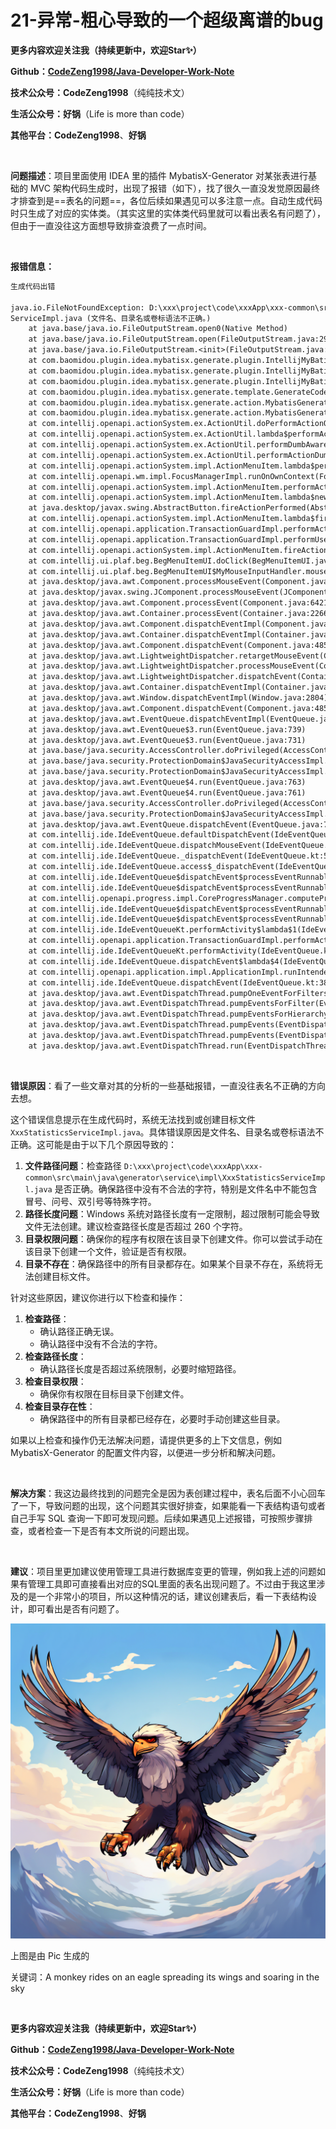 # 21-异常-粗心导致的一个超级离谱的bug



**更多内容欢迎关注我（持续更新中，欢迎Star✨）**

**Github：[CodeZeng1998/Java-Developer-Work-Note](https://github.com/CodeZeng1998/Java-Developer-Work-Note)**

**技术公众号：CodeZeng1998**（纯纯技术文）

**生活公众号：好锅**（Life is more than code）

**其他平台：CodeZeng1998**、**好锅**



<br/>



**问题描述**：项目里面使用 IDEA 里的插件 MybatisX-Generator 对某张表进行基础的 MVC 架构代码生成时，出现了报错（如下），找了很久一直没发觉原因最终才排查到是==表名的问题==，各位后续如果遇见可以多注意一点。自动生成代码时只生成了对应的实体类。（其实这里的实体类代码里就可以看出表名有问题了），但由于一直没往这方面想导致排查浪费了一点时间。



<br/>

**报错信息：**

```txt
生成代码出错

java.io.FileNotFoundException: D:\xxx\project\code\xxxApp\xxx-common\src\main\java\generator\service\impl\XxxtStatistics
ServiceImpl.java (文件名、目录名或卷标语法不正确。)
	at java.base/java.io.FileOutputStream.open0(Native Method)
	at java.base/java.io.FileOutputStream.open(FileOutputStream.java:293)
	at java.base/java.io.FileOutputStream.<init>(FileOutputStream.java:235)
	at com.baomidou.plugin.idea.mybatisx.generate.plugin.IntellijMyBatisGenerator.writeFile(IntellijMyBatisGenerator.java:313)
	at com.baomidou.plugin.idea.mybatisx.generate.plugin.IntellijMyBatisGenerator.writeGeneratedJavaFile(IntellijMyBatisGenerator.java:249)
	at com.baomidou.plugin.idea.mybatisx.generate.plugin.IntellijMyBatisGenerator.generate(IntellijMyBatisGenerator.java:159)
	at com.baomidou.plugin.idea.mybatisx.generate.template.GenerateCode.generate(GenerateCode.java:163)
	at com.baomidou.plugin.idea.mybatisx.generate.action.MybatisGeneratorMainAction.generateCode(MybatisGeneratorMainAction.java:85)
	at com.baomidou.plugin.idea.mybatisx.generate.action.MybatisGeneratorMainAction.actionPerformed(MybatisGeneratorMainAction.java:65)
	at com.intellij.openapi.actionSystem.ex.ActionUtil.doPerformActionOrShowPopup(ActionUtil.java:333)
	at com.intellij.openapi.actionSystem.ex.ActionUtil.lambda$performActionDumbAwareWithCallbacks$4(ActionUtil.java:307)
	at com.intellij.openapi.actionSystem.ex.ActionUtil.performDumbAwareWithCallbacks(ActionUtil.java:356)
	at com.intellij.openapi.actionSystem.ex.ActionUtil.performActionDumbAwareWithCallbacks(ActionUtil.java:307)
	at com.intellij.openapi.actionSystem.impl.ActionMenuItem.lambda$performAction$5(ActionMenuItem.java:299)
	at com.intellij.openapi.wm.impl.FocusManagerImpl.runOnOwnContext(FocusManagerImpl.java:225)
	at com.intellij.openapi.actionSystem.impl.ActionMenuItem.performAction(ActionMenuItem.java:292)
	at com.intellij.openapi.actionSystem.impl.ActionMenuItem.lambda$new$0(ActionMenuItem.java:67)
	at java.desktop/javax.swing.AbstractButton.fireActionPerformed(AbstractButton.java:1972)
	at com.intellij.openapi.actionSystem.impl.ActionMenuItem.lambda$fireActionPerformed$4(ActionMenuItem.java:114)
	at com.intellij.openapi.application.TransactionGuardImpl.performActivity(TransactionGuardImpl.java:105)
	at com.intellij.openapi.application.TransactionGuardImpl.performUserActivity(TransactionGuardImpl.java:94)
	at com.intellij.openapi.actionSystem.impl.ActionMenuItem.fireActionPerformed(ActionMenuItem.java:114)
	at com.intellij.ui.plaf.beg.BegMenuItemUI.doClick(BegMenuItemUI.java:526)
	at com.intellij.ui.plaf.beg.BegMenuItemUI$MyMouseInputHandler.mouseReleased(BegMenuItemUI.java:558)
	at java.desktop/java.awt.Component.processMouseEvent(Component.java:6656)
	at java.desktop/javax.swing.JComponent.processMouseEvent(JComponent.java:3385)
	at java.desktop/java.awt.Component.processEvent(Component.java:6421)
	at java.desktop/java.awt.Container.processEvent(Container.java:2266)
	at java.desktop/java.awt.Component.dispatchEventImpl(Component.java:5026)
	at java.desktop/java.awt.Container.dispatchEventImpl(Container.java:2324)
	at java.desktop/java.awt.Component.dispatchEvent(Component.java:4854)
	at java.desktop/java.awt.LightweightDispatcher.retargetMouseEvent(Container.java:4948)
	at java.desktop/java.awt.LightweightDispatcher.processMouseEvent(Container.java:4575)
	at java.desktop/java.awt.LightweightDispatcher.dispatchEvent(Container.java:4516)
	at java.desktop/java.awt.Container.dispatchEventImpl(Container.java:2310)
	at java.desktop/java.awt.Window.dispatchEventImpl(Window.java:2804)
	at java.desktop/java.awt.Component.dispatchEvent(Component.java:4854)
	at java.desktop/java.awt.EventQueue.dispatchEventImpl(EventQueue.java:790)
	at java.desktop/java.awt.EventQueue$3.run(EventQueue.java:739)
	at java.desktop/java.awt.EventQueue$3.run(EventQueue.java:731)
	at java.base/java.security.AccessController.doPrivileged(AccessController.java:399)
	at java.base/java.security.ProtectionDomain$JavaSecurityAccessImpl.doIntersectionPrivilege(ProtectionDomain.java:86)
	at java.base/java.security.ProtectionDomain$JavaSecurityAccessImpl.doIntersectionPrivilege(ProtectionDomain.java:97)
	at java.desktop/java.awt.EventQueue$4.run(EventQueue.java:763)
	at java.desktop/java.awt.EventQueue$4.run(EventQueue.java:761)
	at java.base/java.security.AccessController.doPrivileged(AccessController.java:399)
	at java.base/java.security.ProtectionDomain$JavaSecurityAccessImpl.doIntersectionPrivilege(ProtectionDomain.java:86)
	at java.desktop/java.awt.EventQueue.dispatchEvent(EventQueue.java:760)
	at com.intellij.ide.IdeEventQueue.defaultDispatchEvent(IdeEventQueue.kt:667)
	at com.intellij.ide.IdeEventQueue.dispatchMouseEvent(IdeEventQueue.kt:615)
	at com.intellij.ide.IdeEventQueue._dispatchEvent(IdeEventQueue.kt:570)
	at com.intellij.ide.IdeEventQueue.access$_dispatchEvent(IdeEventQueue.kt:68)
	at com.intellij.ide.IdeEventQueue$dispatchEvent$processEventRunnable$1$1$1.compute(IdeEventQueue.kt:349)
	at com.intellij.ide.IdeEventQueue$dispatchEvent$processEventRunnable$1$1$1.compute(IdeEventQueue.kt:348)
	at com.intellij.openapi.progress.impl.CoreProgressManager.computePrioritized(CoreProgressManager.java:787)
	at com.intellij.ide.IdeEventQueue$dispatchEvent$processEventRunnable$1$1.invoke(IdeEventQueue.kt:348)
	at com.intellij.ide.IdeEventQueue$dispatchEvent$processEventRunnable$1$1.invoke(IdeEventQueue.kt:343)
	at com.intellij.ide.IdeEventQueueKt.performActivity$lambda$1(IdeEventQueue.kt:995)
	at com.intellij.openapi.application.TransactionGuardImpl.performActivity(TransactionGuardImpl.java:113)
	at com.intellij.ide.IdeEventQueueKt.performActivity(IdeEventQueue.kt:995)
	at com.intellij.ide.IdeEventQueue.dispatchEvent$lambda$4(IdeEventQueue.kt:343)
	at com.intellij.openapi.application.impl.ApplicationImpl.runIntendedWriteActionOnCurrentThread(ApplicationImpl.java:831)
	at com.intellij.ide.IdeEventQueue.dispatchEvent(IdeEventQueue.kt:385)
	at java.desktop/java.awt.EventDispatchThread.pumpOneEventForFilters(EventDispatchThread.java:207)
	at java.desktop/java.awt.EventDispatchThread.pumpEventsForFilter(EventDispatchThread.java:128)
	at java.desktop/java.awt.EventDispatchThread.pumpEventsForHierarchy(EventDispatchThread.java:117)
	at java.desktop/java.awt.EventDispatchThread.pumpEvents(EventDispatchThread.java:113)
	at java.desktop/java.awt.EventDispatchThread.pumpEvents(EventDispatchThread.java:105)
	at java.desktop/java.awt.EventDispatchThread.run(EventDispatchThread.java:92)

```



<br/>

**错误原因**：看了一些文章对其的分析的一些基础报错，一直没往表名不正确的方向去想。



这个错误信息提示在生成代码时，系统无法找到或创建目标文件 `XxxStatisticsServiceImpl.java`。具体错误原因是文件名、目录名或卷标语法不正确。这可能是由于以下几个原因导致的：

1. **文件路径问题**：检查路径 `D:\xxx\project\code\xxxApp\xxx-common\src\main\java\generator\service\impl\XxxStatisticsServiceImpl.java` 是否正确。确保路径中没有不合法的字符，特别是文件名中不能包含冒号、问号、双引号等特殊字符。
2. **路径长度问题**：Windows 系统对路径长度有一定限制，超过限制可能会导致文件无法创建。建议检查路径长度是否超过 260 个字符。
3. **目录权限问题**：确保你的程序有权限在该目录下创建文件。你可以尝试手动在该目录下创建一个文件，验证是否有权限。
4. **目录不存在**：确保路径中的所有目录都存在。如果某个目录不存在，系统将无法创建目标文件。

针对这些原因，建议你进行以下检查和操作：

1. **检查路径**：
   - 确认路径正确无误。
   - 确认路径中没有不合法的字符。
2. **检查路径长度**：
   - 确认路径长度是否超过系统限制，必要时缩短路径。
3. **检查目录权限**：
   - 确保你有权限在目标目录下创建文件。
4. **检查目录存在性**：
   - 确保路径中的所有目录都已经存在，必要时手动创建这些目录。

如果以上检查和操作仍无法解决问题，请提供更多的上下文信息，例如 MybatisX-Generator 的配置文件内容，以便进一步分析和解决问题。



<br/>

**解决方案**：我这边最终找到的问题完全是因为表创建过程中，表名后面不小心回车了一下，导致问题的出现，这个问题其实很好排查，如果能看一下表结构语句或者自己手写 SQL 查询一下即可发现问题。后续如果遇见上述报错，可按照步骤排查，或者检查一下是否有本文所说的问题出现。

<br/>

**建议**：项目里更加建议使用管理工具进行数据库变更的管理，例如我上述的问题如果有管理工具即可直接看出对应的SQL里面的表名出现问题了。不过由于我这里涉及的是一个非常小的项目，所以这种情况的话，建议创建表后，看一下表结构设计，即可看出是否有问题了。





![](https://github.com/CodeZeng1998/Java-Developer-Work-Note/blob/main/Exception&Error/image/21-%E5%BC%82%E5%B8%B8-%E7%B2%97%E5%BF%83%E5%AF%BC%E8%87%B4%E7%9A%84%E4%B8%80%E4%B8%AA%E8%B6%85%E7%BA%A7%E7%A6%BB%E8%B0%B1%E7%9A%84bug.png?raw=true)

上图是由 Pic 生成的

关键词：A monkey rides on an eagle spreading its wings and soaring in the sky

<br/>



**更多内容欢迎关注我（持续更新中，欢迎Star✨）**

**Github：[CodeZeng1998/Java-Developer-Work-Note](https://github.com/CodeZeng1998/Java-Developer-Work-Note)**

**技术公众号：CodeZeng1998**（纯纯技术文）

**生活公众号：好锅**（Life is more than code）

**其他平台：CodeZeng1998**、**好锅**





